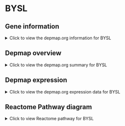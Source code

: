 <h1>BYSL</h1>

<h2>Gene information</h2>
<details>
  <summary>Click to view the depmap.org information for BYSL</summary>
  <iframe src="https://depmap.org/portal/gene/BYSL?tab=about" style="border:none;width:100%;height:800px"></iframe>
</details>

<h2>Depmap overview</h2>
<details>
  <summary>Click to view the depmap.org summary for BYSL</summary>
  <iframe src="https://depmap.org/portal/gene/BYSL?tab=overview" style="border:none;width:100%;height:800px"></iframe>
</details>

<h2>Depmap expression</h2>
<details>
  <summary>Click to view the depmap.org expression data for BYSL</summary>
  <iframe src="https://depmap.org/portal/gene/BYSL?tab=characterization" style="border:none;width:100%;height:800px"></iframe>
</details>



<h2>Reactome Pathway diagram</h2>
<details>
  <summary>Click to view Reactome pathway for BYSL</summary>
  <p>Major pathway of rRNA processing in the nucleolus and cytosol</p>
  <iframe src="https://reactome.org/PathwayBrowser/#/R-HSA-6791226" style="border:none;width:100%;height:800px"></iframe>
</details>



